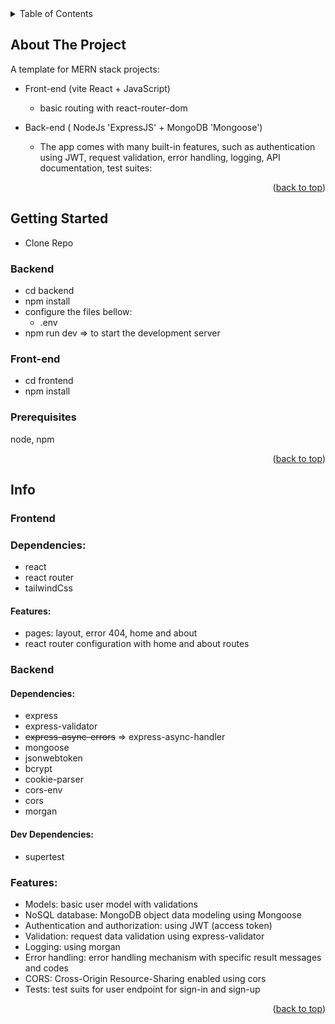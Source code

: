 <!-- TABLE OF CONTENTS -->
<details>
  <summary>Table of Contents</summary>
  <ol>
    <li>
      <a href="#about-the-project">About The Project</a>
    </li>
    <li>
      <a href="#getting-started">Getting Started</a>
      <ul>
        <li><a href="#prerequisites">Prerequisites</a></li>
        <li><a href="#installation">Installation</a></li>
      </ul>
    </li>
     <li>
      <a href="#info">Info</a>
      <ul>
        <li><a href="#frontend">frontend</a></li>
        <li><a href="#backend">backend</a></li>
      </ul>
    </li>
  </ol>
</details>

<!-- ABOUT THE PROJECT -->

## About The Project

A template for MERN stack projects:

-   Front-end (vite React + JavaScript)

    -   basic routing with react-router-dom

-   Back-end ( NodeJs 'ExpressJS' + MongoDB 'Mongoose')

    -   The app comes with many built-in features, such as authentication using JWT, request validation, error handling, logging, API documentation, test suites:

<p align="right">(<a href="#readme-top">back to top</a>)</p>

<!-- GETTING STARTED -->

## Getting Started

-   Clone Repo

### Backend

-   cd backend
-   npm install
-   configure the files bellow:
    -   .env
-   npm run dev => to start the development server

### Front-end

-   cd frontend
-   npm install

### Prerequisites

node, npm

<p align="right">(<a href="#readme-top">back to top</a>)</p>

## Info

### Frontend

### Dependencies:

-   react
-   react router
-   tailwindCss

#### Features:

-   pages: layout, error 404, home and about
-   react router configuration with home and about routes

### Backend

#### Dependencies:

-   express
-   express-validator
-   ~~express-async-errors~~ => express-async-handler
-   mongoose
-   jsonwebtoken
-   bcrypt
-   cookie-parser
-   cors-env
-   cors
-   morgan

#### Dev Dependencies:

-   supertest

### Features:

-   Models: basic user model with validations
-   NoSQL database: MongoDB object data modeling using Mongoose
-   Authentication and authorization: using JWT (access token)
-   Validation: request data validation using express-validator
-   Logging: using morgan
-   Error handling: error handling mechanism with specific result messages and codes
-   CORS: Cross-Origin Resource-Sharing enabled using cors
-   Tests: test suits for user endpoint for sign-in and sign-up

<p align="right">(<a href="#readme-top">back to top</a>)</p>
